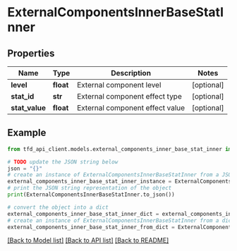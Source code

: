 # ExternalComponentsInnerBaseStatInner


## Properties

Name | Type | Description | Notes
------------ | ------------- | ------------- | -------------
**level** | **float** | External component level | [optional] 
**stat_id** | **str** | External component effect type | [optional] 
**stat_value** | **float** | External component effect value | [optional] 

## Example

```python
from tfd_api_client.models.external_components_inner_base_stat_inner import ExternalComponentsInnerBaseStatInner

# TODO update the JSON string below
json = "{}"
# create an instance of ExternalComponentsInnerBaseStatInner from a JSON string
external_components_inner_base_stat_inner_instance = ExternalComponentsInnerBaseStatInner.from_json(json)
# print the JSON string representation of the object
print(ExternalComponentsInnerBaseStatInner.to_json())

# convert the object into a dict
external_components_inner_base_stat_inner_dict = external_components_inner_base_stat_inner_instance.to_dict()
# create an instance of ExternalComponentsInnerBaseStatInner from a dict
external_components_inner_base_stat_inner_from_dict = ExternalComponentsInnerBaseStatInner.from_dict(external_components_inner_base_stat_inner_dict)
```
[[Back to Model list]](../README.md#documentation-for-models) [[Back to API list]](../README.md#documentation-for-api-endpoints) [[Back to README]](../README.md)


